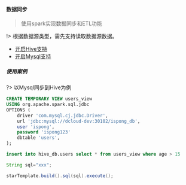 #### 数据同步

> 使用spark实现数据同步和ETL功能

!> 根据数据源类型，需先支持读取数据源数据。

- [开启Hive支持](/zh-cn/install/Hive支持.md)
- [开启Mysql支持](/zh-cn/install/Mysql支持.md)

##### 使用案例

?> 以Mysql同步到Hive为例

```sql
CREATE TEMPORARY VIEW users_view
USING org.apache.spark.sql.jdbc
OPTIONS (
    driver 'com.mysql.cj.jdbc.Driver',
    url 'jdbc:mysql://dcloud-dev:30102/ispong_db',
    user 'ispong',
    password 'ispong123'
    dbtable 'users',
);

insert into hive_db.users select * from users_view where age > 15
```

```java
String sql="xxx";

starTemplate.build().sql(sql).execute();
```
